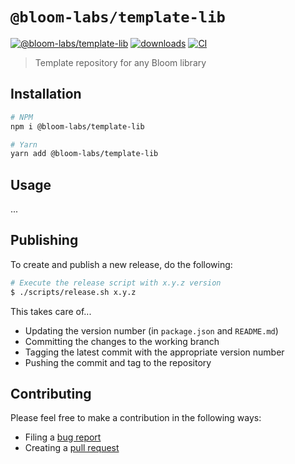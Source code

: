 # `@bloom-labs/template-lib`

[![@bloom-labs/template-lib](https://img.shields.io/badge/%40bloom--labs%2Flib--template-v0.1.0-informational)](https://github.com/bloomwalletio/template-lib)
[![downloads](https://img.shields.io/npm/dm/@bloom-labs/template-lib)](https://npmjs.com/package/@bloom-labs/template-lib)
[![CI](https://github.com/bloomwalletio/template-lib/actions/workflows/ci.yml/badge.svg)](https://github.com/bloomwalletio/template-lib/actions/workflows/ci.yml)

> Template repository for any Bloom library

## Installation

```bash
# NPM
npm i @bloom-labs/template-lib

# Yarn
yarn add @bloom-labs/template-lib
```

## Usage

...

## Publishing

To create and publish a new release, do the following:

```bash
# Execute the release script with x.y.z version
$ ./scripts/release.sh x.y.z
```

This takes care of...

- Updating the version number (in `package.json` and `README.md`)
- Committing the changes to the working branch
- Tagging the latest commit with the appropriate version number
- Pushing the commit and tag to the repository

## Contributing

Please feel free to make a contribution in the following ways:

- Filing a [bug report](https://github.com/bloomwalletio/template-lib/issues/new?assignees=&labels=bug-report&projects=&template=bug_report.yml&title=%F0%9F%90%9E+-+)
- Creating a [pull request](https://github.com/bloomwalletio/template-lib/compare)
